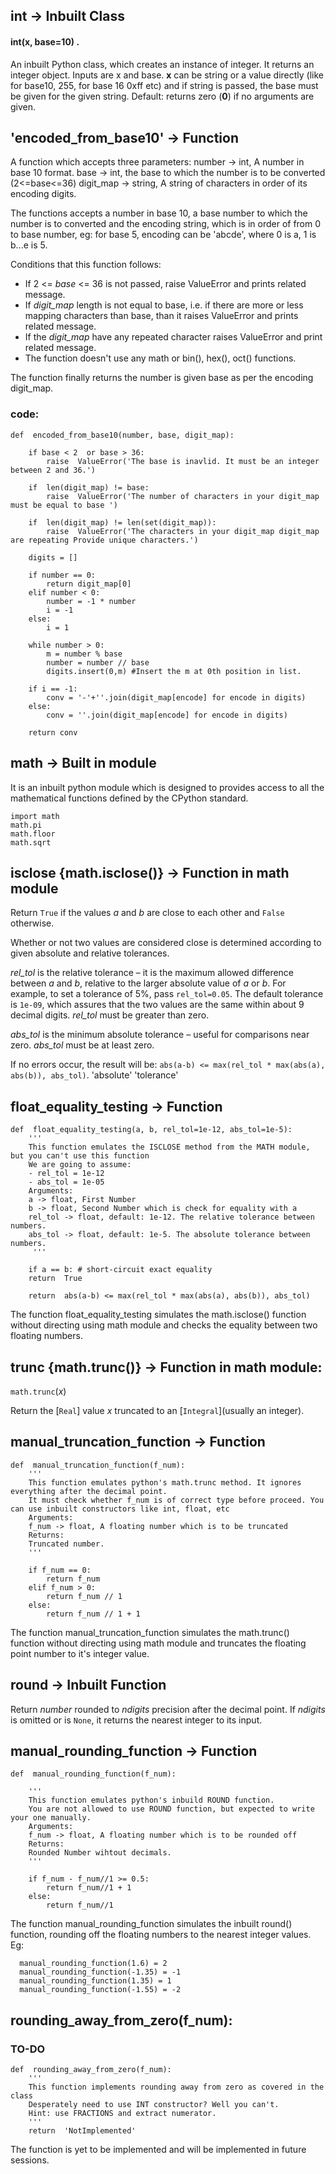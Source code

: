 ## int -> Inbuilt Class
#### int(x, base=10) . 
An inbuilt Python class, which creates an instance of integer. It returns an integer object. 
Inputs are x and base. **x** can be string or a value directly (like for base10, 255, for base 16 0xff etc) and if string is passed, the base must be given for the given string.
Default: returns zero (**0**) if no arguments are given.

## 'encoded_from_base10' -> Function

A function which accepts three parameters:
number -> int, A number in base 10 format.
base -> int, the base to which the number is to be converted (2<=base<=36)
digit_map -> string, A string of characters in order of its encoding digits.

The functions accepts a number in base 10, a base number to which the number is to converted and the encoding string, which is in order of from 0 to base number, eg: for base 5, encoding can be 'abcde', where 0 is a, 1 is b...e is 5.

Conditions that this function follows:

- If 2 <= *base* <= 36 is not passed, raise ValueError and prints related message.
- If *digit_map* length is not equal to base, i.e. if there are more or less mapping characters than base, than it raises ValueError and prints related message.
- If the *digit_map* have any repeated character raises ValueError and print related message.
- The function doesn't use any math or bin(), hex(), oct() functions. 

The function finally returns the number is given base as per the encoding digit_map.

### code:

    def  encoded_from_base10(number, base, digit_map):  
    
	    if base < 2  or base > 36:
		    raise  ValueError('The base is inavlid. It must be an integer between 2 and 36.')

	    if  len(digit_map) != base:
		    raise  ValueError('The number of characters in your digit_map must be equal to base ')
		    
	    if  len(digit_map) != len(set(digit_map)):
		    raise  ValueError('The characters in your digit_map digit_map are repeating Provide unique characters.')
		    
	    digits = []

	    if number == 0:
		    return digit_map[0]
	    elif number < 0:
		    number = -1 * number
		    i = -1
	    else:
		    i = 1

	    while number > 0:
		    m = number % base
		    number = number // base
		    digits.insert(0,m) #Insert the m at 0th position in list.
	    
	    if i == -1:
		    conv = '-'+''.join(digit_map[encode] for encode in digits)
	    else:
		    conv = ''.join(digit_map[encode] for encode in digits)
		    
	    return conv

  
## math -> Built in module
It is an inbuilt python module which is designed to provides access to all the mathematical functions defined by the CPython standard.

    import math
    math.pi
    math.floor
    math.sqrt
  

## isclose {math.isclose()} -> Function in math module

Return `True` if the values _a_ and _b_ are close to each other and `False` otherwise.

Whether or not two values are considered close is determined according to given absolute and relative tolerances.

_rel_tol_ is the relative tolerance – it is the maximum allowed difference between _a_ and _b_, relative to the larger absolute value of _a_ or _b_. For example, to set a tolerance of 5%, pass `rel_tol=0.05`. The default tolerance is `1e-09`, which assures that the two values are the same within about 9 decimal digits. _rel_tol_ must be greater than zero.

_abs_tol_ is the minimum absolute tolerance – useful for comparisons near zero. _abs_tol_ must be at least zero.

If no errors occur, the result will be: `abs(a-b) <= max(rel_tol * max(abs(a), abs(b)), abs_tol)`.
'absolute' 'tolerance'

## float_equality_testing -> Function
    
    def  float_equality_testing(a, b, rel_tol=1e-12, abs_tol=1e-5):
	    '''
	    This function emulates the ISCLOSE method from the MATH module, but you can't use this function
	    We are going to assume:
	    - rel_tol = 1e-12
	    - abs_tol = 1e-05
	    Arguments:
		a -> float, First Number
		b -> float, Second Number which is check for equality with a
		rel_tol -> float, default: 1e-12. The relative tolerance between numbers.
		abs_tol -> float, default: 1e-5. The absolute tolerance between numbers.
	     '''
	    
	    if a == b: # short-circuit exact equality
	    return  True
	    
	    return  abs(a-b) <= max(rel_tol * max(abs(a), abs(b)), abs_tol)

The function float_equality_testing simulates the math.isclose() function without directing using math module and checks the equality between two floating numbers.

## trunc {math.trunc()} -> Function in math module:
`math.trunc`(_x_)

Return the [`Real`] value _x_ truncated to an [`Integral`](usually an integer).

## manual_truncation_function -> Function

    def  manual_truncation_function(f_num):
	    '''
	    This function emulates python's math.trunc method. It ignores everything after the decimal point.
	    It must check whether f_num is of correct type before proceed. You can use inbuilt constructors like int, float, etc
	    Arguments:
	    f_num -> float, A floating number which is to be truncated
	    Returns:
	    Truncated number.
	    '''
	    
	    if f_num == 0:
		    return f_num
	    elif f_num > 0:
		    return f_num // 1
	    else:
		    return f_num // 1 + 1

 The function manual_truncation_function simulates the math.trunc() function without directing using math module and truncates the floating point number to it's integer value.

## round -> Inbuilt Function
Return _number_ rounded to _ndigits_ precision after the decimal point. If _ndigits_ is omitted or is `None`, it returns the nearest integer to its input.

## manual_rounding_function -> Function

    def  manual_rounding_function(f_num):
    
	    '''
	    This function emulates python's inbuild ROUND function.
	    You are not allowed to use ROUND function, but expected to write your one manually.
	    Arguments:
	    f_num -> float, A floating number which is to be rounded off
	    Returns:
	    Rounded Number wihtout decimals.
	    '''
	    
	    if f_num - f_num//1 >= 0.5:
		    return f_num//1 + 1
	    else:
		    return f_num//1


 The function manual_rounding_function simulates the inbuilt round() function, rounding off the floating numbers to the nearest integer values. Eg:
 

	  manual_rounding_function(1.6) = 2
	  manual_rounding_function(-1.35) = -1
	  manual_rounding_function(1.35) = 1
	  manual_rounding_function(-1.55) = -2

 ## rounding_away_from_zero(f_num):
 ### TO-DO

    def  rounding_away_from_zero(f_num):
	    '''
	    This function implements rounding away from zero as covered in the class
	    Desperately need to use INT constructor? Well you can't.
	    Hint: use FRACTIONS and extract numerator.
	    '''
	    return  'NotImplemented'
The function is yet to be implemented and will be implemented in future sessions.

